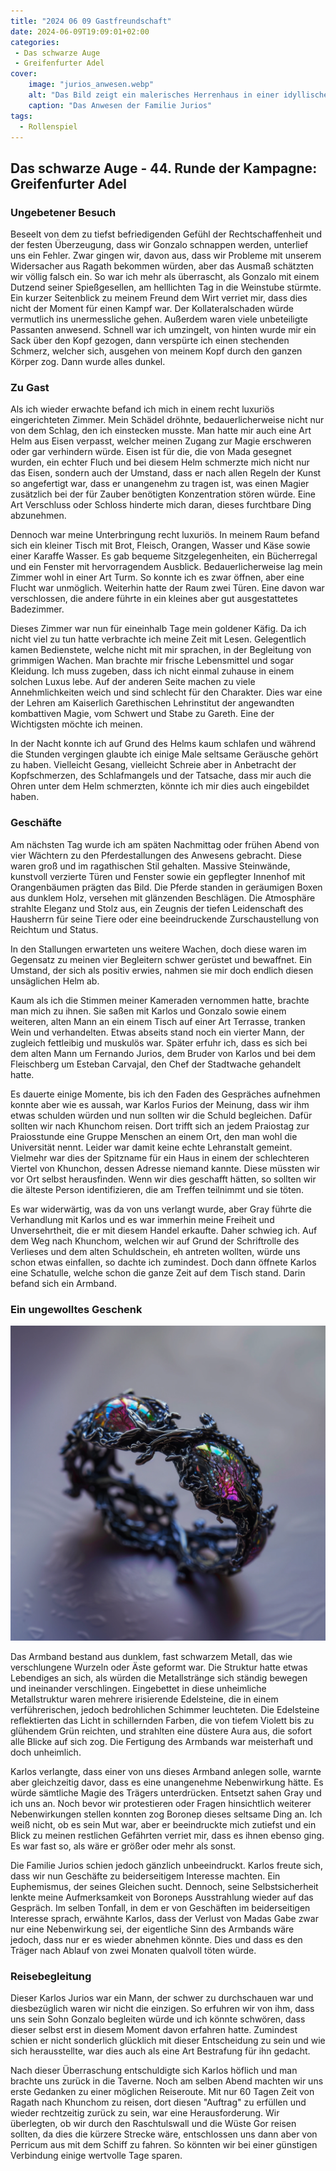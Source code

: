 ```yaml
---
title: "2024 06 09 Gastfreundschaft"
date: 2024-06-09T19:09:01+02:00
categories:
 - Das schwarze Auge
 - Greifenfurter Adel
cover:
    image: "jurios_anwesen.webp"
    alt: "Das Bild zeigt ein malerisches Herrenhaus in einer idyllischen Landschaft. Das Herrenhaus hat eine helle Fassade mit roten Dachziegeln und mehreren Türmen, die an mittelalterliche Architektur erinnern. Die Umgebung ist von herbstlichen Bäumen geprägt, deren Blätter in warmen Farben von Orange bis Gold leuchten. Ein kleiner Teich mit ruhigem Wasser spiegelt die Szene wider, während im Vordergrund Gräser und Schilf wachsen. Auf der rechten Seite des Bildes steht ein braunes Pferd, das entspannt auf der Wiese grast. Der Himmel ist klar und blau, was auf einen schönen Herbsttag hinweist."
    caption: "Das Anwesen der Familie Jurios"
tags:
  - Rollenspiel
---
```


## Das schwarze Auge - 44. Runde der Kampagne: Greifenfurter Adel

### Ungebetener Besuch

Beseelt von dem zu tiefst befriedigenden Gefühl der Rechtschaffenheit und der festen Überzeugung, dass wir Gonzalo schnappen werden, unterlief uns ein Fehler. Zwar gingen wir, davon aus, dass wir Probleme mit unserem Widersacher aus Ragath bekommen würden, aber das Ausmaß schätzten wir völlig falsch ein. So war ich mehr als überrascht, als Gonzalo mit einem Dutzend seiner Spießgesellen, am helllichten Tag in die Weinstube stürmte. Ein kurzer Seitenblick zu meinem Freund dem Wirt verriet mir, dass dies nicht der Moment für einen Kampf war. Der Kollateralschaden würde vermutlich ins unermessliche gehen. Außerdem waren viele unbeteiligte Passanten anwesend. Schnell war ich umzingelt, von hinten wurde mir ein Sack über den Kopf gezogen, dann verspürte ich einen stechenden Schmerz, welcher sich, ausgehen von meinem Kopf durch den ganzen Körper zog. Dann wurde alles dunkel.

### Zu Gast

Als ich wieder erwachte befand ich mich in einem recht luxuriös eingerichteten Zimmer. Mein Schädel dröhnte, bedauerlicherweise nicht nur von dem Schlag, den ich einstecken musste. Man hatte mir auch eine Art Helm aus Eisen verpasst, welcher meinen Zugang zur Magie erschweren oder gar verhindern würde. Eisen ist für die, die von Mada gesegnet wurden, ein echter Fluch und bei diesem Helm schmerzte mich nicht nur das Eisen, sondern auch der Umstand, dass er nach allen Regeln der Kunst so angefertigt war, dass er unangenehm zu tragen ist, was einen Magier zusätzlich bei der für Zauber benötigten Konzentration stören würde. Eine Art Verschluss oder Schloss hinderte mich daran, dieses furchtbare Ding abzunehmen.

Dennoch war meine Unterbringung recht luxuriös. In meinem Raum befand sich ein kleiner Tisch mit Brot, Fleisch, Orangen, Wasser und Käse sowie einer Karaffe Wasser. Es gab bequeme Sitzgelegenheiten, ein Bücherregal und ein Fenster mit hervorragendem Ausblick. Bedauerlicherweise lag mein Zimmer wohl in einer Art Turm. So konnte ich es zwar öffnen, aber eine Flucht war unmöglich. Weiterhin hatte der Raum zwei Türen. Eine davon war verschlossen, die andere führte in ein kleines aber gut ausgestattetes Badezimmer.

Dieses Zimmer war nun für eineinhalb Tage mein goldener Käfig. Da ich nicht viel zu tun hatte verbrachte ich meine Zeit mit Lesen. Gelegentlich kamen Bedienstete, welche nicht mit mir sprachen, in der Begleitung von grimmigen Wachen. Man brachte mir frische Lebensmittel und sogar Kleidung. Ich muss zugeben, dass ich nicht einmal zuhause in einem solchen Luxus lebe. Auf der anderen Seite machen zu viele Annehmlichkeiten weich und sind schlecht für den Charakter. Dies war eine der Lehren am Kaiserlich Garethischen Lehrinstitut der angewandten kombattiven Magie, vom Schwert und Stabe zu Gareth. Eine der Wichtigsten möchte ich meinen.

In der Nacht konnte ich auf Grund des Helms kaum schlafen und während die Stunden vergingen glaubte ich einige Male seltsame Geräusche gehört zu haben. Vielleicht Gesang, vielleicht Schreie aber in Anbetracht der Kopfschmerzen, des Schlafmangels und der Tatsache, dass mir auch die Ohren unter dem Helm schmerzten, könnte ich mir dies auch eingebildet haben.

### Geschäfte

Am nächsten Tag wurde ich am späten Nachmittag oder frühen Abend von vier Wächtern zu den Pferdestallungen des Anwesens gebracht. Diese waren groß und im ragathischen Stil gehalten. Massive Steinwände, kunstvoll verzierte Türen und Fenster sowie ein gepflegter Innenhof mit Orangenbäumen prägten das Bild. Die Pferde standen in geräumigen Boxen aus dunklem Holz, versehen mit glänzenden Beschlägen. Die Atmosphäre strahlte Eleganz und Stolz aus, ein Zeugnis der tiefen Leidenschaft des Hausherrn für seine Tiere oder eine beeindruckende Zurschaustellung von Reichtum und Status.

In den Stallungen erwarteten uns weitere Wachen, doch diese waren im Gegensatz zu meinen vier Begleitern schwer gerüstet und bewaffnet. Ein Umstand, der sich als positiv erwies, nahmen sie mir doch endlich diesen unsäglichen Helm ab.

Kaum als ich die Stimmen meiner Kameraden vernommen hatte, brachte man mich zu ihnen. Sie saßen mit Karlos und Gonzalo sowie einem weiteren, alten Mann an ein einem Tisch auf einer Art Terrasse, tranken Wein und verhandelten. Etwas abseits stand noch ein vierter Mann, der zugleich fettleibig und muskulös war. Später erfuhr ich, dass es sich bei dem alten Mann um Fernando Jurios, dem Bruder von Karlos und bei dem Fleischberg um Esteban Carvajal, den Chef der Stadtwache gehandelt hatte.

Es dauerte einige Momente, bis ich den Faden des Gespräches aufnehmen konnte aber wie es aussah, war Karlos Furios der Meinung, dass wir ihm etwas schulden würden und nun sollten wir die Schuld begleichen. Dafür sollten wir nach Khunchom reisen. Dort trifft sich an jedem Praiostag zur Praiosstunde eine Gruppe Menschen an einem Ort, den man wohl die Universität nennt. Leider war damit keine echte Lehranstalt gemeint. Vielmehr war dies der Spitzname für ein Haus in einem der schlechteren Viertel von Khunchon, dessen Adresse niemand kannte. Diese müssten wir vor Ort selbst herausfinden. Wenn wir dies geschafft hätten, so sollten wir die älteste Person identifizieren, die am Treffen teilnimmt und sie töten.
  
Es war widerwärtig, was da von uns verlangt wurde, aber Gray führte die Verhandlung mit Karlos und es war immerhin meine Freiheit und Unversehrtheit, die er mit diesem Handel erkaufte. Daher schwieg ich. Auf dem Weg nach Khunchom, welchen wir auf Grund der Schriftrolle des Verlieses und dem alten Schuldschein, eh antreten wollten, würde uns schon etwas einfallen, so dachte ich zumindest. Doch dann öffnete Karlos eine Schatulle, welche schon die ganze Zeit auf dem Tisch stand. Darin befand sich ein Armband.

### Ein ungewolltes Geschenk

![Das Armband](armband.webp)

Das Armband bestand aus dunklem, fast schwarzem Metall, das wie verschlungene Wurzeln oder Äste geformt war. Die Struktur hatte etwas Lebendiges an sich, als würden die Metallstränge sich ständig bewegen und ineinander verschlingen. Eingebettet in diese unheimliche Metallstruktur waren mehrere irisierende Edelsteine, die in einem verführerischen, jedoch bedrohlichen Schimmer leuchteten. Die Edelsteine reflektierten das Licht in schillernden Farben, die von tiefem Violett bis zu glühendem Grün reichten, und strahlten eine düstere Aura aus, die sofort alle Blicke auf sich zog. Die Fertigung des Armbands war meisterhaft und doch unheimlich.

Karlos verlangte, dass einer von uns dieses Armband anlegen solle, warnte aber gleichzeitig davor, dass es eine unangenehme Nebenwirkung hätte. Es würde sämtliche Magie des Trägers unterdrücken. Entsetzt sahen Gray und ich uns an. Noch bevor wir protestieren oder Fragen hinsichtlich weiterer Nebenwirkungen stellen konnten zog Boronep dieses seltsame Ding an. Ich weiß nicht, ob es sein Mut war, aber er beeindruckte mich zutiefst und ein Blick zu meinen restlichen Gefährten verriet mir, dass es ihnen ebenso ging. Es war fast so, als wäre er größer oder mehr als sonst.

Die Familie Jurios schien jedoch gänzlich unbeeindruckt. Karlos freute sich, dass wir nun Geschäfte zu beiderseitigem Interesse machten. Ein Euphemismus, der seines Gleichen sucht. Dennoch, seine Selbstsicherheit lenkte meine Aufmerksamkeit von Boroneps Ausstrahlung wieder auf das Gespräch. Im selben Tonfall, in dem er von Geschäften im beiderseitigen Interesse sprach, erwähnte Karlos, dass der Verlust von Madas Gabe zwar nur eine Nebenwirkung sei, der eigentliche Sinn des Armbands wäre jedoch, dass nur er es wieder abnehmen könnte. Dies und dass es den Träger nach Ablauf von zwei Monaten qualvoll töten würde.

### Reisebegleitung

Dieser Karlos Jurios war ein Mann, der schwer zu durchschauen war und diesbezüglich waren wir nicht die einzigen. So erfuhren wir von ihm, dass uns sein Sohn Gonzalo begleiten würde und ich könnte schwören, dass dieser selbst erst in diesem Moment davon erfahren hatte. Zumindest schien er nicht sonderlich glücklich mit dieser Entscheidung zu sein und wie sich herausstellte, war dies auch als eine Art Bestrafung für ihn gedacht.

Nach dieser Überraschung entschuldigte sich Karlos höflich und man brachte uns zurück in die Taverne. Noch am selben Abend machten wir uns erste Gedanken zu einer möglichen Reiseroute. Mit nur 60 Tagen Zeit von Ragath nach Khunchom zu reisen, dort diesen "Auftrag" zu erfüllen und wieder rechtzeitig zurück zu sein, war eine Herausforderung. Wir überlegten, ob wir durch den Raschtulswall und die Wüste Gor reisen sollten, da dies die kürzere Strecke wäre, entschlossen uns dann aber von Perricum aus mit dem Schiff zu fahren. So könnten wir bei einer günstigen Verbindung einige wertvolle Tage sparen.
